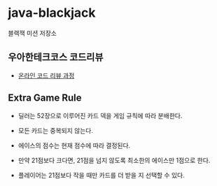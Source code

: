 # java-blackjack

블랙잭 미션 저장소

## 우아한테크코스 코드리뷰

- [온라인 코드 리뷰 과정](https://github.com/woowacourse/woowacourse-docs/blob/master/maincourse/README.md)

## Extra Game Rule

- 딜러는 52장으로 이루어진 카드 덱을 게임 규칙에 따라 분배한다.
- 모든 카드는 중복되지 않는다.

- 에이스의 점수는 현재 점수에 따라 결정된다.
- 만약 21점보다 크다면, 21점을 넘지 않도록 최소한의 에이스만 1점으로 한다. 

- 플레이어는 21점보다 작을 때만 카드를 더 받을 지 선택할 수 있다.